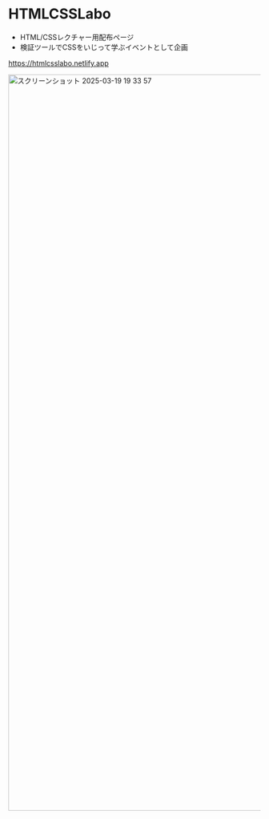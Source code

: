 # HTMLCSSLabo
- HTML/CSSレクチャー用配布ページ
- 検証ツールでCSSをいじって学ぶイベントとして企画
  
https://htmlcsslabo.netlify.app

<img width="1470" alt="スクリーンショット 2025-03-19 19 33 57" src="https://github.com/user-attachments/assets/06a5295b-c7aa-4e6a-8e93-7a259dc5e25f" />
